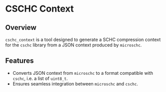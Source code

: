 # CSCHC Context

## Overview

`cschc_context` is a tool designed to generate a SCHC compression context for the `cschc` library from a JSON context produced by `microschc`.

## Features

- Converts JSON context from `microschc` to a format compatible with `cschc`, i.e. a list of `uint8_t`.
- Ensures seamless integration between `microschc` and `cschc`.